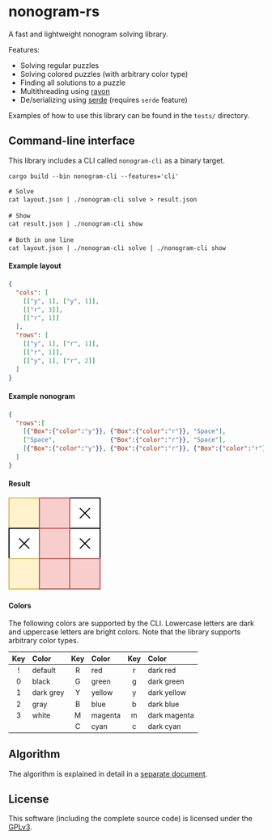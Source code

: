 # nonogram-rs
A fast and lightweight nonogram solving library.

Features:
* Solving regular puzzles
* Solving colored puzzles (with arbitrary color type)
* Finding all solutions to a puzzle
* Multithreading using [rayon](https://github.com/rayon-rs/rayon)
* De/serializing using [serde](https://github.com/serde-rs/serde) (requires `serde` feature)

Examples of how to use this library can be found in the `tests/` directory.

## Command-line interface
This library includes a CLI called `nonogram-cli` as a binary target.

```shell
cargo build --bin nonogram-cli --features='cli'
```
```shell
# Solve
cat layout.json | ./nonogram-cli solve > result.json

# Show
cat result.json | ./nonogram-cli show

# Both in one line
cat layout.json | ./nonogram-cli solve | ./nonogram-cli show
```
#### Example layout
```json
{
  "cols": [
    [["y", 1], ["y", 1]],
    [["r", 3]],
    [["r", 1]]
  ],
  "rows": [
    [["y", 1], ["r", 1]],
    [["r", 1]],
    [["y", 1], ["r", 2]]
  ]
}
```

#### Example nonogram
```json
{
  "rows":[
    [{"Box":{"color":"y"}}, {"Box":{"color":"r"}}, "Space"],
    ["Space",               {"Box":{"color":"r"}}, "Space"],
    [{"Box":{"color":"y"}}, {"Box":{"color":"r"}}, {"Box":{"color":"r"}}]
  ]
}
```

#### Result
![](img/result.svg)

#### Colors
The following colors are supported by the CLI.
Lowercase letters are dark and uppercase letters are bright colors.
Note that the library supports arbitrary color types.

| Key | Color     | Key | Color   | Key | Color        |
|:---:|:----------|:---:|:--------|:---:|:-------------|
|  !  | default   |  R  | red     |  r  | dark red     |
|  0  | black     |  G  | green   |  g  | dark green   |
|  1  | dark grey |  Y  | yellow  |  y  | dark yellow  |
|  2  | gray      |  B  | blue    |  b  | dark blue    |
|  3  | white     |  M  | magenta |  m  | dark magenta |
|     |           |  C  | cyan    |  c  | dark cyan    |

## Algorithm
The algorithm is explained in detail in a [separate document](ALGORITHM.md).

## License
This software (including the complete source code) is licensed under the [GPLv3](LICENSE).